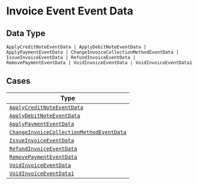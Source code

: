
# Invoice Event Event Data

## Data Type

`ApplyCreditNoteEventData | ApplyDebitNoteEventData | ApplyPaymentEventData | ChangeInvoiceCollectionMethodEventData | IssueInvoiceEventData | RefundInvoiceEventData | RemovePaymentEventData | VoidInvoiceEventData | VoidInvoiceEventData1`

## Cases

| Type |
|  --- |
| [`ApplyCreditNoteEventData`](../../../doc/models/apply-credit-note-event-data.md) |
| [`ApplyDebitNoteEventData`](../../../doc/models/apply-debit-note-event-data.md) |
| [`ApplyPaymentEventData`](../../../doc/models/apply-payment-event-data.md) |
| [`ChangeInvoiceCollectionMethodEventData`](../../../doc/models/change-invoice-collection-method-event-data.md) |
| [`IssueInvoiceEventData`](../../../doc/models/issue-invoice-event-data.md) |
| [`RefundInvoiceEventData`](../../../doc/models/refund-invoice-event-data.md) |
| [`RemovePaymentEventData`](../../../doc/models/remove-payment-event-data.md) |
| [`VoidInvoiceEventData`](../../../doc/models/void-invoice-event-data.md) |
| [`VoidInvoiceEventData1`](../../../doc/models/void-invoice-event-data-1.md) |

